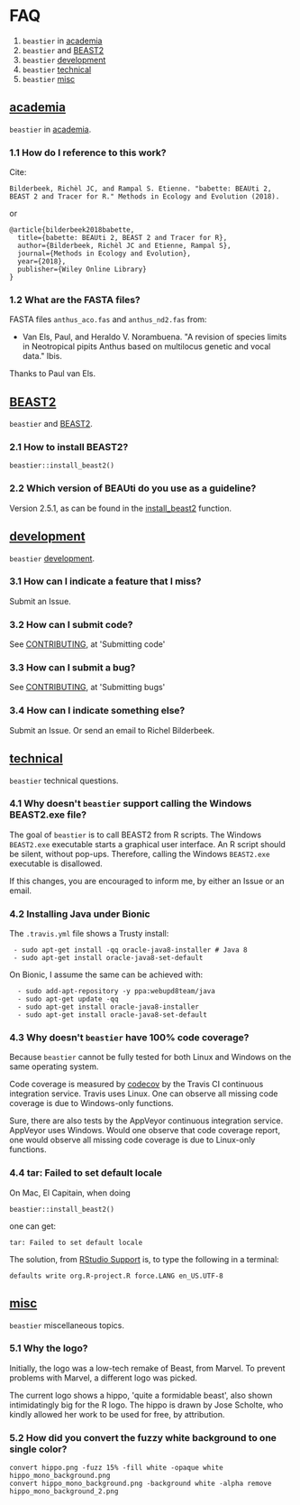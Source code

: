 # FAQ

 1. `beastier` in [academia](#academia) 
 2. `beastier` and [BEAST2](#BEAST2)
 3. `beastier` [development](#development) 
 4. `beastier` [technical](#technical)
 5. `beastier` [misc](#misc)

## [academia](#academia)

`beastier` in [academia](#academia).

### 1.1 How do I reference to this work?

Cite:

```
Bilderbeek, Richèl JC, and Rampal S. Etienne. "babette: BEAUti 2, BEAST 2 and Tracer for R." Methods in Ecology and Evolution (2018).
```

or

```
@article{bilderbeek2018babette,
  title={babette: BEAUti 2, BEAST 2 and Tracer for R},
  author={Bilderbeek, Richèl JC and Etienne, Rampal S},
  journal={Methods in Ecology and Evolution},
  year={2018},
  publisher={Wiley Online Library}
}
```

### 1.2 What are the FASTA files?

FASTA files `anthus_aco.fas` and `anthus_nd2.fas` from:
 
 * Van Els, Paul, and Heraldo V. Norambuena. "A revision of species limits in Neotropical pipits Anthus based on multilocus genetic and vocal data." Ibis.

Thanks to Paul van Els.

## [BEAST2](#BEAST2)

`beastier` and [BEAST2](#BEAST2).

### 2.1 How to install BEAST2?

```
beastier::install_beast2()
```

### 2.2 Which version of BEAUti do you use as a guideline?

Version 2.5.1, as can be found in the [install_beast2](https://github.com/richelbilderbeek/beastier/blob/master/R/install_beast2.R) function.

## [development](#development) 

`beastier` [development](#development).

### 3.1 How can I indicate a feature that I miss?

Submit an Issue.

### 3.2 How can I submit code?

See [CONTRIBUTING](CONTRIBUTING.md), at 'Submitting code'

### 3.3 How can I submit a bug?

See [CONTRIBUTING](CONTRIBUTING.md), at 'Submitting bugs' 

### 3.4 How can I indicate something else?

Submit an Issue. Or send an email to Richel Bilderbeek.

## [technical](#technical)

`beastier` technical questions.

### 4.1 Why doesn't `beastier` support calling the Windows BEAST2.exe file?

The goal of `beastier` is to call BEAST2 from R scripts.
The Windows `BEAST2.exe` executable starts a graphical user interface.
An R script should be silent, without pop-ups. 
Therefore, calling the Windows `BEAST2.exe` executable is disallowed.

If this changes, you are encouraged to inform me, by either an Issue
or an email.

### 4.2 Installing Java under Bionic

The `.travis.yml` file shows a Trusty install:

```
 - sudo apt-get install -qq oracle-java8-installer # Java 8
 - sudo apt-get install oracle-java8-set-default
```

On Bionic, I assume the same can be achieved with:


```
  - sudo add-apt-repository -y ppa:webupd8team/java 
  - sudo apt-get update -qq
  - sudo apt-get install oracle-java8-installer
  - sudo apt-get install oracle-java8-set-default
```

### 4.3 Why doesn't `beastier` have 100% code coverage?

Because `beastier` cannot be fully tested for both
Linux and Windows on the same operating system.

Code coverage is measured by [codecov](https://codecov.io/gh/richelbilderbeek/beastier/tree/master/R) by the Travis CI continuous integration service.
Travis uses Linux. 
One can observe all missing code coverage is due to Windows-only functions.

Sure, there are also tests by the AppVeyor continuous integration service.
AppVeyor uses Windows. Would one observe that code coverage report, 
one would observe all missing code coverage is due to Linux-only functions.

### 4.4 tar: Failed to set default locale

On Mac, El Capitain, when doing

```
beastier::install_beast2()
```

one can get:

```
tar: Failed to set default locale
``` 

The solution, from [RStudio Support](https://support.rstudio.com/hc/en-us/community/posts/212446787-tar-Failed-to-set-default-locale) 
is, to type the following in a terminal:

```
defaults write org.R-project.R force.LANG en_US.UTF-8
```

## [misc](#misc)

`beastier` miscellaneous topics.

### 5.1 Why the logo?

Initially, the logo was a low-tech remake of Beast, from Marvel.
To prevent problems with Marvel, a different logo was picked.

The current logo shows a hippo, 'quite a formidable beast', also shown
intimidatingly big for the R logo. 
The hippo is drawn by Jose Scholte, who kindly allowed her work to
be used for free, by attribution.

### 5.2 How did you convert the fuzzy white background to one single color?

```
convert hippo.png -fuzz 15% -fill white -opaque white hippo_mono_background.png
convert hippo_mono_background.png -background white -alpha remove hippo_mono_background_2.png
```
